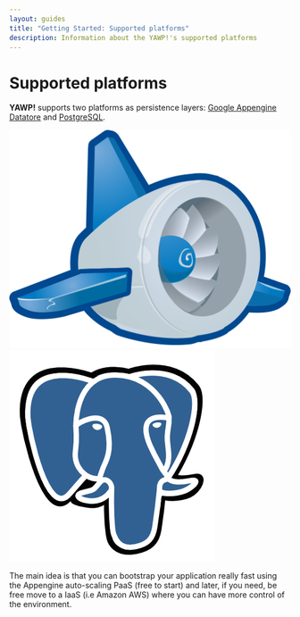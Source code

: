 ```yaml
---
layout: guides
title: "Getting Started: Supported platforms"
description: Information about the YAWP!'s supported platforms
---
```

# Supported platforms

__YAWP!__ supports two platforms as persistence layers: [Google Appengine Datatore](https://cloud.google.com) and [PostgreSQL](http://www.postgresql.org).


<div class="platforms">
    <img src="/assets/img/platforms/appengine.png" />
    <img src="/assets/img/platforms/postgres.png" />
</div>

The main idea is that you can bootstrap your application really fast using the Appengine auto-scaling PaaS
(free to start) and later, if you need, be free move to a IaaS (i.e Amazon AWS) where you can have more control
of the environment.

